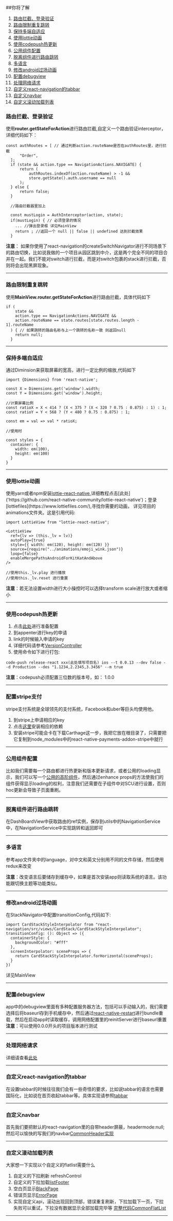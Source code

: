 
##你将了解

1. [路由拦截、登录验证](#路由拦截、登录验证)
2. [路由限制重复跳转](#路由限制重复跳转)
3. [保持多端自适应](#保持多端自适应)
4. [使用lottie动画](#使用lottie动画)
5. [使用codepush热更新](#使用codepush热更新)
6. [公用组件配置](#公用组件配置)
7. [脱离组件进行路由跳转](#脱离组件进行路由跳转)
8. [多语言](#多语言)
9. [修改android过场动画](#修改android过场动画)
10. [配置debugview](#配置debugview)
11. [处理网络请求](#处理网络请求)
12. [自定义react-navigation的tabbar](#自定义react-navigation的tabbar)
13. [自定义navbar](#自定义navbar)
14. [自定义滚动加载列表](#自定义滚动加载列表)


### 路由拦截、登录验证

使用**router.getStateForAction**进行路由拦截,自定义一个路由验证interceptor，详细代码如下：  
```
const authRoutes = [ // 通过判断action.routeName是否在authRoutes里，进行拦截
      "Order",
  ];
  if (state && action.type == NavigationActions.NAVIGATE) {
      return (
          authRoutes.indexOf(action.routeName) > -1 &&
          store.getState().auth.username == null
      );
  } else {
      return false;
  }

  //路由拦截器里加上

  const mustLogin = AuthInterceptor(action, state);
  if(mustLogin) { // 必须登录的情况
    ... //弹出登录框 详见MainView
    return ; //返回一个 null || false || undefined 达到拦截效果
  }

```

**注意**： 如果你使用了react-navigation的createSwitchNavigator进行不同场景下的路由切换，比如说我做的一个项目从园区跳到中介，这是两个完全不同的项目合并在一起。我们不能对switch进行拦截，而是对switch包裹的stack进行拦截，否则将会出现黑屏现象。

---

### 路由限制重复跳转

使用**MainView.router.getStateForAction**进行路由拦截，具体代码如下
```
if (
    state &&
    action.type == NavigationActions.NAVIGATE &&
    action.routeName == state.routes[state.routes.length - 1].routeName
  ) { // 如果跳转的路由名称与上一个跳转的名称一致 则返回null
    return null;
  }
```

---

### 保持多端自适应

通过Diminsion来获取屏幕的宽高，进行一定比例的缩放,代码如下

```
import {Dimensions} from 'react-native';

const X = Dimensions.get('window').width;
const Y = Dimensions.get('window').height;

//计算屏幕比例
const ratioX = X < 414 ? (X < 375 ? (X < 320 ? 0.75 : 0.875) : 1) : 1;
const ratioY = Y < 568 ? (Y < 480 ? 0.75 : 0.875) : 1;

const em = val => val * ratioX;

//使用时

const styles = {
  container: {
    width: em(100),
    height: em(100)
  }
}

```

---

### 使用lottie动画

使用yarn或者npm安装[lottie-react-native]('https://github.com/react-native-community/lottie-react-native'),详细教程点击[此处]('https://github.com/react-native-community/lottie-react-native')；登录[lottiefiles](https://www.lottiefiles.com/),寻找你需要的动画，
详见项目的animations文件夹。这是引用代码:
```
import LottieView from "lottie-react-native";

<LottieView
  ref={lv => (this._lv = lv)}
  autoPlay={true}
  style={{ width: em(120), height: em(120) }}
  source={require("../animations/emoji_wink.json")}
  loop={false}
  enableMergePathsAndroidForKitKatAndAbove
/>

//使用this._lv.play 进行播放
//使用this._lv.reset 进行重置

```
**注意**：若无法设置width进行大小操控时可以选择transform scale进行放大或者缩小

---

### 使用codepush热更新

1. 点击[此处](https://github.com/microsoft/react-native-code-push)进行准备配置
2. 到appenter进行key的申请
3. link的时候输入申请的key
4. 详细代码请参考[VersionController](https://github.com/syun0216/goforeat/tree/master/app/components/VersionController.js)
5. 使用命令如下进行打包: 
```
code-push release-react xxx(此处填写项目名) ios --t 0.0.13 --dev false --d Production --des "1.1234,2.2345,3.3456" --m true
```
**注意**：codepush必须配置三位数的版本号，如： 1.0.0

---

### 配置stripe支付

stripe支付系统是全球领先的支付系统，Facebook和uber等巨头均使用他。

1. 到stripe上申请相应的key
2. 点击[这里](https://github.com/naoufal/react-native-payments)安装相应的依赖
3. 安装stripe可能会卡在下载Carthage这一步，我把它放在根目录了，只需要把它复制到node_modules中的react-native-payments-addon-stripe中就行

---

### 公用组件配置

比如我们需要每一个路由都进行热更新和版本更新请求，或者公用的loading显示，我们可以写一个[公用的高阶组件](https://github.com/syun0216/goforeat/tree/master/app/hoc/CommonHOC.js)，然后通过enhance props的方法使我们的组件获得显示loading的权利，注意我们还需要在子组件中对SCU进行设置，否则hoc更新会导致子页面重刷。

---

### 脱离组件进行路由跳转

在DashBoardView中获取路由的ref实例，保存到utils中的NavigationService中，在NavigationService中实现跳转和返回即可

---

### 多语言

参考app文件夹中的language，对中文和英文分别用不同的文件存储，然后使用redux来改变

**注意**：改变语言后要储存到缓存中，如果是首次安装app则读取系统的语言。该功能跟切换主题等功能类似。

---

### 修改android过场动画

在StackNavigator中配置transitionConfig,代码如下:
```
import CardStackStyleInterpolator from "react-navigation/src/views/CardStack/CardStackStyleInterpolator";  
transitionConfig: (): Object => ({
  containerStyle: {
    backgroundColor: "#fff"
  },
  screenInterpolator: sceneProps => {
    return CardStackStyleInterpolator.forHorizontal(sceneProps);
  }
})
```
详见MainView

---

### 配置debugview

app中的debugview里面有多种配置服务器方法，包括可以手动输入的，我们需要选择后将baseurl存到手机缓存中，然后通过[react-native-restart](https://www.npmjs.com/package/react-native-restart)进行bundle重载，然后在启动app时读取缓存，调用网络配置里的reinitServer进行baseurl重置  
**注意**：可以使用0.0.0开头的项目版本进行测试

---

### 处理网络请求

详细请查看[此处](https://github.com/syun0216/goforeat/tree/master/app/api/config.js)

---

### 自定义react-navigation的tabbar

在设置tabbar的时候往往我们会有一些奇怪的要求，比如说tabbar的语言也需要国际化，比如说在首页收起tabbar等。具体实现请参照[tabbar](https://github.com/syun0216/goforeat/tree/master/app/components/Tabbar.js)

---

### 自定义navbar

首先我们要把默认的react-navigation里的自带header屏蔽，headermode:null;然后可以愉快的写我们的navbar[CommonHeader实现](https://github.com/syun0216/goforeat/tree/master/app/components/CommonHeader.js)

---

### 自定义滚动加载列表

大家想一下实现以个自定义的flatlist需要什么  
1. 自定义的下拉刷新 refreshControl
2. 自定义的下拉加载[listFooter](https://github.com/syun0216/goforeat/tree/master/app/components/ListFooter.js)
3. 空白页显示[BlackPage](https://github.com/syun0216/goforeat/tree/master/app/components/BlankPage.js)
4. 错误页显示[ErrorPage](https://github.com/syun0216/goforeat/tree/master/app/components/ErrorPage.js)
5. 实现自定义api，滚动出现回到顶部，错误重复刷新，下拉加载下一页，下拉失败可以重试，下拉没有数据显示全部加载完毕等 [完整代码CommonFlatList](https://github.com/syun0216/goforeat/tree/master/app/components/CommonFlatList.js)
---